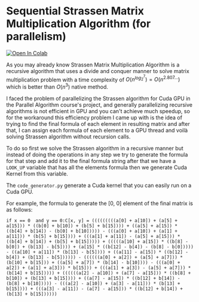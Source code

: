 # Sequential Strassen Matrix Multiplication Algorithm (for parallelism)
[![Open In Colab](https://colab.research.google.com/assets/colab-badge.svg)](https://colab.research.google.com/github/AlirezaAzadbakht/sequential-strassen-matrix-multiplication-algorithm/blob/main/sequential_strassen_matrix_multiplication_algorithm.ipynb)

As you may already know Strassen Matrix Multiplication Algorithm is a recursive algorithm that uses a divide and conquer manner to solve matrix multiplication problem with a time complexity of $O(n^{log_2^7})=O(n^{2.807...})$ which is better than $O(n^3)$ native method.

 I faced the problem of parallelizing the Strassen algorithm for Cuda GPU in the Parallel Algorithm course's project, and generally parallelizing recursive algorithms is not efficient in GPU and you can't achieve much speedup, so for the workaround this efficiency problem I came up with is the idea of trying to find the final formula of each element in resulting matrix and after that, I can assign each formula of each element to a GPU thread and voilà solving Strassen algorithm without recursion calls.
 
To do so first we solve the Strassen algorithm in a recursive manner but instead of doing the operations in any step we try to generate the formula for that step and add it to the final formula string after that we have a `LOOK_UP` variable that has all the elements formula then we generate Cuda Kernel from this variable.

The `code_generator.py` generate a Cuda kernel that you can easily run on a Cuda GPU.
 
For example, the formula to generate the [0, 0] element of the final matrix is as follows:

    if x == 0  and y == 0:C[x, y] = (((((((((a[0] + a[10]) + (a[5] + a[15])) * ((b[0] + b[10]) + (b[5] + b[15]))) + ((a[5] + a[15]) * ((b[4] + b[14]) - (b[0] + b[10])))) - (((a[0] + a[10]) + (a[1] + a[11])) * (b[5] + b[15]))) + (((a[1] + a[11]) - (a[5] + a[15])) * ((b[4] + b[14]) + (b[5] + b[15])))) + (((((a[10] + a[15]) * ((b[8] - b[0]) + (b[13] - b[5]))) + (a[15] * ((b[12] - b[4]) - (b[8] - b[0])))) - ((a[10] + a[11]) * (b[13] - b[5]))) + ((a[11] - a[15]) * ((b[12] - b[4]) + (b[13] - b[5]))))) - ((((((a[0] + a[2]) + (a[5] + a[7])) * (b[10] + b[15])) + ((a[5] + a[7]) * (b[14] - b[10]))) - (((a[0] + a[2]) + (a[1] + a[3])) * b[15])) + (((a[1] + a[3]) - (a[5] + a[7])) * (b[14] + b[15])))) + ((((((a[2] - a[10]) + (a[7] - a[15])) * ((b[8] + b[10]) + (b[13] + b[15]))) + ((a[7] - a[15]) * ((b[12] + b[14]) - (b[8] + b[10])))) - (((a[2] - a[10]) + (a[3] - a[11])) * (b[13] + b[15]))) + (((a[3] - a[11]) - (a[7] - a[15])) * ((b[12] + b[14]) + (b[13] + b[15])))))
